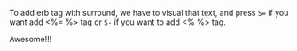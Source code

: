 To add erb tag with surround, we have to visual that text, and press ```S=``` if
you want add <%= %> tag or ```S-``` if you want to add <% %> tag.

Awesome!!!
